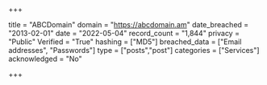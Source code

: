 +++

title = "ABCDomain"
domain = "https://abcdomain.am"
date_breached = "2013-02-01"
date = "2022-05-04"
record_count = "1,844"
privacy = "Public"
Verified = "True"
hashing = ["MD5"]
breached_data = ["Email addresses", "Passwords"]
type = ["posts","post"]
categories = ["Services"]
acknowledged = "No"


+++




